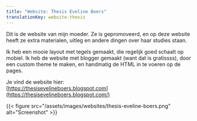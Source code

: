 ```yaml
---
title: "Website: Thesis Eveline Boers"
translationKey: website-thesis
---
```


Dit is de website van mijn moeder. Ze is gepromoveerd, en op deze website heeft ze extra materialen, uitleg en andere dingen over haar studies staan.

Ik heb een mooie layout met tegels gemaakt, die regelijk goed schaalt op mobiel. Ik heb de website met blogger gemaakt (want dat is gratissss), door een custom theme te maken, en handmatig de HTML in te voeren op de pages.

Je vind de website hier:  
[https://thesisevelineboers.blogspot.com](https://thesisevelineboers.blogspot.com/)

{{< figure src="/assets/images/websites/thesis-eveline-boers.png" alt="Screenshot" >}}
